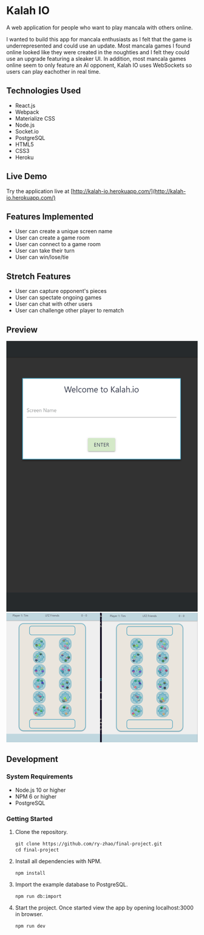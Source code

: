 # Kalah IO

A web application for people who want to play mancala with others online.

I wanted to build this app for mancala enthusiasts as I felt that the game is underrepresented
and could use an update. Most mancala games I found online looked like they were
created in the noughties and I felt they could use an upgrade featuring a sleaker UI.
In addition, most mancala games online seem to only feature an AI opponent, Kalah IO
uses WebSockets so users can play eachother in real time.

## Technologies Used

- React.js
- Webpack
- Materialize CSS
- Node.js
- Socket.io
- PostgreSQL
- HTML5
- CSS3
- Heroku

## Live Demo

Try the application live at [http://kalah-io.herokuapp.com/](http://kalah-io.herokuapp.com/)

## Features Implemented

- User can create a unique screen name
- User can create a game room
- User can connect to a game room
- User can take their turn
- User can win/lose/tie

## Stretch Features

- User can capture opponent's pieces
- User can spectate ongoing games
- User can chat with other users
- User can challenge other player to rematch

## Preview

![Kalah IO Login](https://raw.githubusercontent.com/ry-zhao/final-project/master/server/public/images/kalah-1.gif)
![Playing Mancala](https://raw.githubusercontent.com/ry-zhao/final-project/master/server/public/images/kalah-2.gif)

## Development

### System Requirements

- Node.js 10 or higher
- NPM 6 or higher
- PostgreSQL

### Getting Started

1. Clone the repository.

    ```shell
    git clone https://github.com/ry-zhao/final-project.git
    cd final-project
    ```

2. Install all dependencies with NPM.

    ```shell
    npm install
    ```

3. Import the example database to PostgreSQL.

    ```shell
    npm run db:import
    ```

4. Start the project. Once started view the app by opening localhost:3000 in browser.

    ```shell
    npm run dev
    ```
